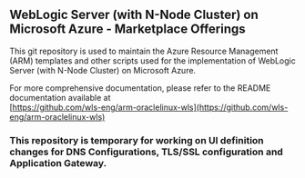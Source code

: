 ## WebLogic Server (with N-Node Cluster) on Microsoft Azure - Marketplace Offerings

This git repository is used to maintain the Azure Resource Management (ARM) templates and other scripts 
used for the implementation of WebLogic Server (with N-Node Cluster) on Microsoft Azure.

For more comprehensive documentation, please refer to the README documentation available at <br>
[https://github.com/wls-eng/arm-oraclelinux-wls](https://github.com/wls-eng/arm-oraclelinux-wls)


### This repository is temporary for working on UI definition changes for DNS Configurations, TLS/SSL configuration and Application Gateway.
